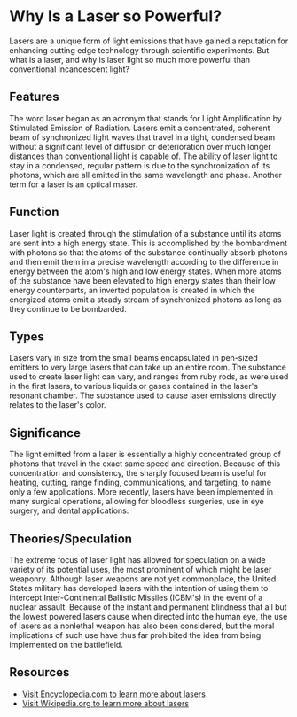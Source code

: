 # Why Is a Laser so Powerful?

Lasers are a unique form of light emissions that have gained a reputation for enhancing cutting edge technology through scientific experiments. But what is a laser, and why is laser light so much more powerful than conventional incandescent light?

## Features

The word laser began as an acronym that stands for Light Amplification by Stimulated Emission of Radiation. Lasers emit a concentrated, coherent beam of synchronized light waves that travel in a tight, condensed beam without a significant level of diffusion or deterioration over much longer distances than conventional light is capable of. The ability of laser light to stay in a condensed, regular pattern is due to the synchronization of its photons, which are all emitted in the same wavelength and phase. Another term for a laser is an optical maser.

## Function

Laser light is created through the stimulation of a substance until its atoms are sent into a high energy state. This is accomplished by the bombardment with photons so that the atoms of the substance continually absorb photons and then emit them in a precise wavelength according to the difference in energy between the atom's high and low energy states. When more atoms of the substance have been elevated to high energy states than their low energy counterparts, an inverted population is created in which the energized atoms emit a steady stream of synchronized photons as long as they continue to be bombarded.

## Types

Lasers vary in size from the small beams encapsulated in pen-sized emitters to very large lasers that can take up an entire room. The substance used to create laser light can vary, and ranges from ruby rods, as were used in the first lasers, to various liquids or gases contained in the laser's resonant chamber. The substance used to cause laser emissions directly relates to the laser's color.

## Significance

The light emitted from a laser is essentially a highly concentrated group of photons that travel in the exact same speed and direction. Because of this concentration and consistency, the sharply focused beam is useful for heating, cutting, range finding, communications, and targeting, to name only a few applications. More recently, lasers have been implemented in many surgical operations, allowing for bloodless surgeries, use in eye surgery, and dental applications.

## Theories/Speculation

The extreme focus of laser light has allowed for speculation on a wide variety of its potential uses, the most prominent of which might be laser weaponry. Although laser weapons are not yet commonplace, the United States military has developed lasers with the intention of using them to intercept Inter-Continental Ballistic Missiles (ICBM's) in the event of a nuclear assault. Because of the instant and permanent blindness that all but the lowest powered lasers cause when directed into the human eye, the use of lasers as a nonlethal weapon has also been considered, but the moral implications of such use have thus far prohibited the idea from being implemented on the battlefield.

## Resources

- [Visit Encyclopedia.com to learn more about lasers](http://www.encyclopedia.com)
- [Visit Wikipedia.org to learn more about lasers](http://www.wikipedia.org)


